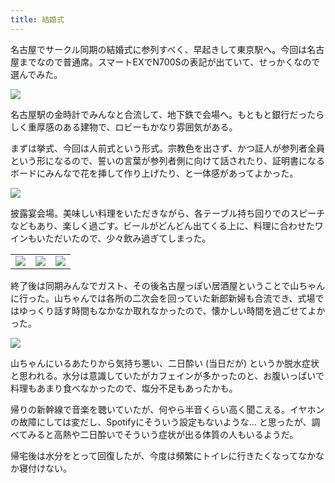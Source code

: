 ```yaml
---
title: 結婚式
---
```


名古屋でサークル同期の結婚式に参列すべく、早起きして東京駅へ。今回は名古屋までなので普通席。スマートEXでN700Sの表記が出ていて、せっかくなので選んでみた。

![](https://photos.old.apkas.net/medium/202411/20241110-075500.webp)

名古屋駅の金時計でみんなと合流して、地下鉄で会場へ。もともと銀行だったらしく重厚感のある建物で、ロビーもかなり雰囲気がある。

まずは挙式、今回は人前式という形式。宗教色を出さず、かつ証人が参列者全員という形になるので、誓いの言葉が参列者側に向けて話されたり、証明書になるボードにみんなで花を挿して作り上げたり、と一体感があってよかった。

![](https://photos.old.apkas.net/medium/202411/20241110-105725.webp)

披露宴会場。美味しい料理をいただきながら、各テーブル持ち回りでのスピーチなどもあり、楽しく過ごす。ビールがどんどん出てくる上に、料理に合わせたワインもいただいたので、少々飲み過ぎてしまった。

<table>
  <tr>
    <td><img src="https://photos.old.apkas.net/medium/202411/20241110-114421.webp" /></td>
    <td><img src="https://photos.old.apkas.net/medium/202411/20241110-124139.webp" /></td>
    <td><img src="https://photos.old.apkas.net/medium/202411/20241110-124448.webp" /></td>
  </tr>
</table>

終了後は同期みんなでガスト、その後名古屋っぽい居酒屋ということで山ちゃんに行った。山ちゃんでは各所の二次会を回っていた新郎新婦も合流でき、式場ではゆっくり話す時間もなかなか取れなかったので、懐かしい時間を過ごせてよかった。

![](https://photos.old.apkas.net/medium/202411/20241110-172847.webp)

山ちゃんにいるあたりから気持ち悪い、二日酔い (当日だが) というか脱水症状と思われる。水分は意識していたがカフェインが多かったのと、お腹いっぱいで料理もあまり食べなかったので、塩分不足もあったかも。

帰りの新幹線で音楽を聴いていたが、何やら半音くらい高く聞こえる。イヤホンの故障にしては変だし、Spotifyにそういう設定もないような... と思ったが、調べてみると高熱や二日酔いでそういう症状が出る体質の人もいるようだ。

帰宅後は水分をとって回復したが、今度は頻繁にトイレに行きたくなってなかなか寝付けない。
